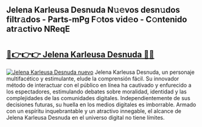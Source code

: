## Jelena Karleusa Desnuda N𝚞𝚎vos desn𝚞dos filtr𝚊dos - Parts-mPg F𝚘tos vid𝚎o - C𝚘ntenido atr𝚊ctivo NReqE

# <h2><a href="http://mb3ymh.tromn.icu/?c=Jelena+Karleusa+Desnuda">🔗👉👉👉 Jelena Karleusa Desnuda 🔗🔗</a></h2>

[![Jelena Karleusa Desnuda nuevo](https://i.imgur.com/pEAQMta.gif)](http://mb3ymh.tromn.icu/?c=Jelena+Karleusa+Desnuda)
Jelena Karleusa Desnuda, un personaje multifacético y estimulante, elude la comprensión fácil. Su innovador método de interactuar con el público en línea ha cautivado y enfurecido a los espectadores, estimulando debates sobre moralidad, identidad y las complejidades de las comunidades digitales. Independientemente de sus decisiones futuras, su huella en los medios digitales es imborrable. Armado con un espíritu inquebrantable y un atractivo innegable, el alcance de Jelena Karleusa Desnuda en el universo digital no tiene límites.
